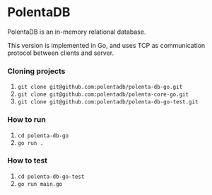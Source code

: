 # PolentaDB

PolentaDB is an in-memory relational database. 

This version is implemented in Go, and uses TCP as communication protocol between clients and server.

### Cloning projects

1. ```git clone git@github.com:polentadb/polenta-db-go.git```
2. ```git clone git@github.com:polentadb/polenta-core-go.git```
3. ```git clone git@github.com:polentadb/polenta-db-go-test.git```

### How to run 

1. ```cd polenta-db-go```
2. ```go run .```

### How to test

1. ```cd polenta-db-go-test```
2. ```go run main.go```